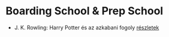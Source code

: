 # Boarding School & Prep School

- J. K. Rowling: Harry Potter és az azkabani fogoly [részletek](../_details/J.%20K.%20Rowling.md#id_20)